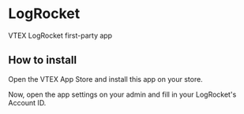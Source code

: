 # LogRocket

VTEX LogRocket first-party app

## How to install

Open the VTEX App Store and install this app on your store.

Now, open the app settings on your admin and fill in your LogRocket's Account ID.
